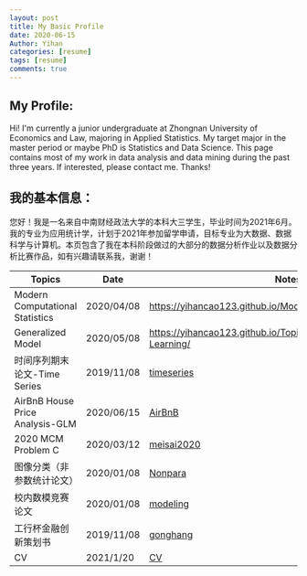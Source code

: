 ```yaml
---
layout: post
title: My Basic Profile
date: 2020-06-15
Author: Yihan
categories: [resume]
tags: [resume]
comments: true
---
```


## My Profile:

Hi! I'm currently a junior undergraduate at Zhongnan University of Economics and Law, majoring in Applied Statistics.  My target major in the master period or maybe PhD is Statistics and Data Science. This page contains most of my work in data analysis and data mining during the past three years. If interested, please contact me. Thanks!

## 我的基本信息：

您好！我是一名来自中南财经政法大学的本科大三学生，毕业时间为2021年6月。我的专业为应用统计学，计划于2021年参加留学申请，目标专业为大数据、数据科学与计算机。本页包含了我在本科阶段做过的大部分的数据分析作业以及数据分析比赛作品，如有兴趣请联系我，谢谢！



| Topics                                | Date       | Notes                                             |
| ------------------------------------- | ---------- | ------------------------------------------------- |
| Modern Computational Statistics    | 2020/04/08 | https://yihancao123.github.io/Modern_Computational_Statistics/ |
| Generalized Model | 2020/05/08 | https://yihancao123.github.io/Topics-in-Statistical-Machine-Learning/ |
|时间序列期末论文-Time Series|2019/11/08|[timeseries]({{sites.baseurl}}/notes/work/timeseries.pdf)|
|AirBnB House Price Analysis-GLM|2020/06/15|[AirBnB]({{sites.baseurl}}/notes/work/dingxing.pdf)|
|2020 MCM Problem C|2020/03/12|[meisai2020]({{sites.baseurl}}/notes/work/mcm.pdf)|
|图像分类（非参数统计论文）|2020/01/08|[Nonpara]({{sites.baseurl}}/notes/work/nonpara.pdf)|
|校内数模竞赛论文|2020/01/08|[modeling]({{sites.baseurl}}/notes/work/modeling.pdf)|
|工行杯金融创新策划书|2019/11/08|[gonghang]({{sites.baseurl}}/notes/work/gonghang.pdf)|
| CV | 2021/1/20 |[CV]({{sites.baseurl}}/notes/work/cv.pdf)|


